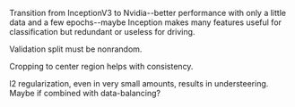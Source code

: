 


Transition from InceptionV3 to Nvidia--better performance with only a little data and a few epochs--maybe Inception makes many features useful for classification but redundant or useless for driving.


Validation split must be nonrandom.

Cropping to center region helps with consistency.

l2 regularization, even in very small amounts, results in understeering. Maybe if combined with data-balancing?
